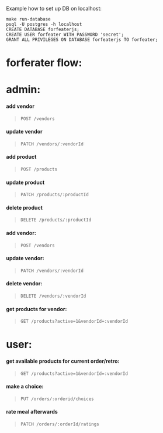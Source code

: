 Example how to set up DB on localhost:
```
make run-database
psql -U postgres -h localhost
CREATE DATABASE forfeaterjs;
CREATE USER forfeater WITH PASSWORD 'secret';
GRANT ALL PRIVILEGES ON DATABASE forfeaterjs TO forfeater;
```

# forferater flow:

# admin:
#### add vendor
> `POST /vendors`
#### update vendor
> `PATCH /vendors/:vendorId`
#### add product
> `POST /products`
#### update product
> `PATCH /products/:productId`
#### delete product
> `DELETE /products/:productId`
#### add vendor:
> `POST /vendors`
#### update vendor:
> `PATCH /vendors/:vendorId`
#### delete vendor:
> `DELETE /vendors/:vendorId`
#### get products for vendor:
> `GET /products?active=1&vendorId=:vendorId`

# user:
#### get available products for current order/retro:
> `GET /products?active=1&vendorId=:vendorId`
#### make a choice:
> `PUT /orders/:orderid/choices`
#### rate meal afterwards
> `PATCH /orders/:orderId/ratings`